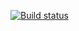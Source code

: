 [![Build status](https://ci.appveyor.com/api/projects/status/avu25hc77xcct185/branch/main?svg=true)](https://ci.appveyor.com/project/botass740/selenide/branch/main)
